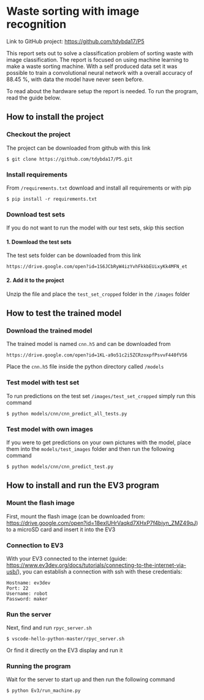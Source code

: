# Waste sorting with image recognition
Link to GitHub project: https://github.com/tdybda17/P5

This report sets out to solve a classification problem of sorting waste with image classification. 
The report is focused on using machine learning to make a waste sorting machine. With a self produced 
data set it was possible to train a convolutional neural network with a overall accuracy of 
88.45 %, with data the model have never seen before.

To read about the hardware setup the report is needed. To run the program, read the guide below.

## How to install the project

### Checkout the project
The project can be downloaded from github with this link

    $ git clone https://github.com/tdybda17/P5.git
    
### Install requirements
From `/requirements.txt` download and install all requirements or with pip

    $ pip install -r requirements.txt
    
    
### Download test sets
If you do not want to run the model with our test sets, skip this section

#### 1. Download the test sets
The test sets folder can be downloaded from this link

    https://drive.google.com/open?id=1S6JCbRyW4izYvhFkkbEUixyKk4MFN_et

#### 2. Add it to the project
Unzip the file and place the `test_set_cropped` folder in the `/images` folder

## How to test the trained model

### Download the trained model
The trained model is named `cnn.h5` and can be downloaded from

    https://drive.google.com/open?id=1KL-a9o51c2i5ZCRzoxpfPsvvF440fV56
    
Place the `cnn.h5` file inside the python directory called `/models`

### Test model with test set
To run predictions on the test set `/images/test_set_cropped` simply run this command

    $ python models/cnn/cnn_predict_all_tests.py
    
### Test model with own images
If you were to get predictions on your own pictures with the model, place them into the `models/test_images` 
folder and then run the following command

    $ python models/cnn/cnn_predict_test.py
    
## How to install and run the EV3 program
### Mount the flash image
First, mount the flash image (can be downloaded from: https://drive.google.com/open?id=18exlUHrVaqkd7XHxP7f4bjyn_ZMZ49qJ)
to a microSD card and insert it into the EV3

### Connection to EV3
With your EV3 connected to the internet 
(guide: https://www.ev3dev.org/docs/tutorials/connecting-to-the-internet-via-usb/), you can establish a 
connection with ssh with these credentials:

    Hostname: ev3dev
    Port: 22
    Username: robot
    Password: maker

### Run the server
Next, find and run `rpyc_server.sh`

    $ vscode-hello-python-master/rpyc_server.sh
    
Or find it directly on the EV3 display and run it


### Running the program
Wait for the server to start up and then run the following command

    $ python Ev3/run_machine.py
    
